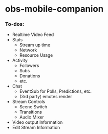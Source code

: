 # obs-mobile-companion

### To-dos:

- Realtime Video Feed
- Stats
  - Stream up time
  - Network
  - Resource Usage
- Activity
  - Followers
  - Subs
  - Donations
  - etc.
- Chat
  - EventSub for Polls, Predictions, etc.
  - (3rd party) emotes render
- Stream Controls
  - Scene Switch
  - Transitions
  - Audio Mixer
- Video output Information
- Edit Stream Information
